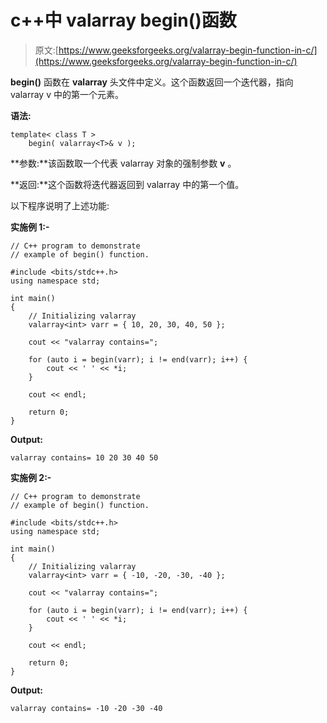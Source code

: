 # c++中 valarray begin()函数

> 原文:[https://www.geeksforgeeks.org/valarray-begin-function-in-c/](https://www.geeksforgeeks.org/valarray-begin-function-in-c/)

**begin()** 函数在 **valarray** 头文件中定义。这个函数返回一个迭代器，指向 valarray v 中的第一个元素。

**语法:**

```
template< class T > 
    begin( valarray<T>& v );

```

**参数:**该函数取一个代表 valarray 对象的强制参数 **v** 。

**返回:**这个函数将迭代器返回到 valarray 中的第一个值。

以下程序说明了上述功能:

**实施例 1:-**

```
// C++ program to demonstrate
// example of begin() function.

#include <bits/stdc++.h>
using namespace std;

int main()
{
    // Initializing valarray
    valarray<int> varr = { 10, 20, 30, 40, 50 };

    cout << "valarray contains=";

    for (auto i = begin(varr); i != end(varr); i++) {
        cout << ' ' << *i;
    }

    cout << endl;

    return 0;
}
```

**Output:**

```
valarray contains= 10 20 30 40 50

```

**实施例 2:-**

```
// C++ program to demonstrate
// example of begin() function.

#include <bits/stdc++.h>
using namespace std;

int main()
{
    // Initializing valarray
    valarray<int> varr = { -10, -20, -30, -40 };

    cout << "valarray contains=";

    for (auto i = begin(varr); i != end(varr); i++) {
        cout << ' ' << *i;
    }

    cout << endl;

    return 0;
}
```

**Output:**

```
valarray contains= -10 -20 -30 -40

```